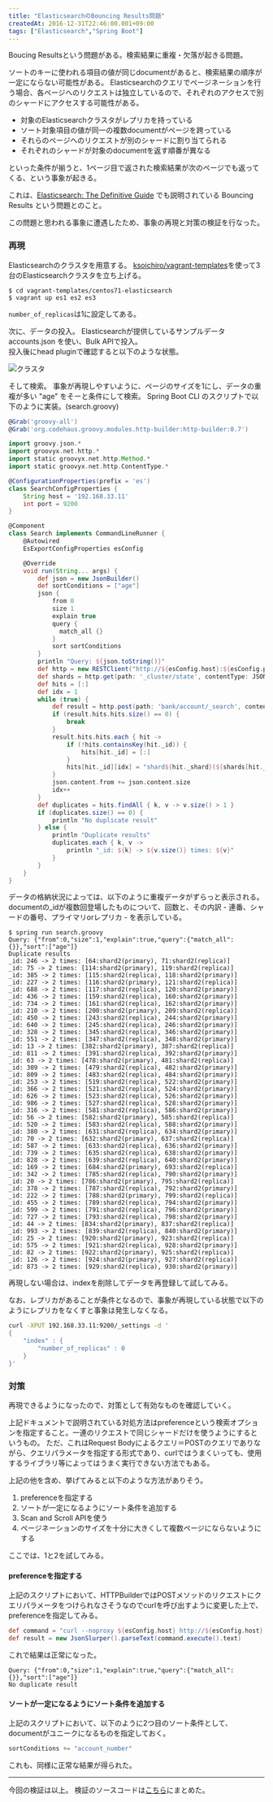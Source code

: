 ```yaml
---
title: "ElasticsearchのBouncing Results問題"
createdAt: 2016-12-31T22:46:00.001+09:00
tags: ["Elasticsearch","Spring Boot"]
---
```

Boucing Resultsという問題がある。検索結果に重複・欠落が起きる問題。

ソートのキーに使われる項目の値が同じdocumentがあると、検索結果の順序が一定にならない可能性がある。
Elasticsearchのクエリでページネーションを行う場合、各ページへのリクエストは独立しているので、それぞれのアクセスで別のシャードにアクセスする可能性がある。

- 対象のElasticsearchクラスタがレプリカを持っている
- ソート対象項目の値が同一の複数documentがページを跨っている
- それらのページへのリクエストが別のシャードに割り当てられる
- それぞれのシャードが対象のdocumentを返す順番が異なる

といった条件が揃うと、1ページ目で返された検索結果が次のページでも返ってくる、という事象が起きる。

これは、[Elasticsearch: The Definitive Guide](https://www.elastic.co/guide/en/elasticsearch/guide/current/_search_options.html) でも説明されている Bouncing Results という問題とのこと。

この問題と思われる事象に遭遇したため、事象の再現と対策の検証を行なった。

<!--more-->
### 再現

Elasticsearchのクラスタを用意する。
[ksoichiro/vagrant-templates](https://github.com/ksoichiro/vagrant-templates/)を使って3台のElasticsearchクラスタを立ち上げる。

```
$ cd vagrant-templates/centos71-elasticsearch
$ vagrant up es1 es2 es3
```

`number_of_replicas`は1に設定してある。

次に、データの投入。
Elasticsearchが提供しているサンプルデータ accounts.json を使い、Bulk APIで投入。  
投入後にhead pluginで確認すると以下のような状態。

![クラスタ](https://lh3.googleusercontent.com/-6ULTGMPx8A4/WGexpwaZGMI/AAAAAAAAQ34/_iNifJMNmdw3QKAJnyHS3crgd-Xp0nUBgCLcB/s600/head.png "head.png")

そして検索。
事象が再現しやすいように、ページのサイズを1にし、データの重複が多い "age" をそーと条件にして検索。
Spring Boot CLI のスクリプトで以下のように実装。(search.groovy)

```groovy
@Grab('groovy-all')
@Grab('org.codehaus.groovy.modules.http-builder:http-builder:0.7')

import groovy.json.*
import groovyx.net.http.*
import static groovyx.net.http.Method.*
import static groovyx.net.http.ContentType.*

@ConfigurationProperties(prefix = 'es')
class SearchConfigProperties {
    String host = '192.168.33.11'
    int port = 9200
}

@Component
class Search implements CommandLineRunner {
    @Autowired
    EsExportConfigProperties esConfig

    @Override
    void run(String... args) {
        def json = new JsonBuilder()
        def sortConditions = ["age"]
        json {
            from 0
            size 1
            explain true
            query {
              match_all {}
            }
            sort sortConditions
        }
        println "Query: ${json.toString()}"
        def http = new RESTClient("http://${esConfig.host}:${esConfig.port}/")
        def shards = http.get(path: '_cluster/state', contentType: JSON).data.routing_table.indices.bank.shards
        def hits = [:]
        def idx = 1
        while (true) {
            def result = http.post(path: 'bank/account/_search', contentType: JSON, body: json.toString()).data
            if (result.hits.hits.size() == 0) {
                break
            }
            result.hits.hits.each { hit ->
                if (!hits.containsKey(hit._id)) {
                    hits[hit._id] = [:]
                }
                hits[hit._id][idx] = "shard${hit._shard}(${shards[hit._shard.toString()].find { it.node == hit._node }.primary ? 'primary' : 'replica'})"
            }
            json.content.from += json.content.size
            idx++
        }
        def duplicates = hits.findAll { k, v -> v.size() > 1 }
        if (duplicates.size() == 0) {
            println "No duplicate result"
        } else {
            println "Duplicate results"
            duplicates.each { k, v ->
                println "_id: ${k} -> ${v.size()} times: ${v}"
            }
        }
    }
}
```

データの格納状況によっては、以下のように重複データがずらっと表示される。
documentの_idが複数回登場したものについて、回数と、その内訳 - 連番、シャードの番号、プライマリorレプリカ - を表示している。

```
$ spring run search.groovy
Query: {"from":0,"size":1,"explain":true,"query":{"match_all":{}},"sort":["age"]}
Duplicate results
_id: 246 -> 2 times: [64:shard2(primary), 71:shard2(replica)]
_id: 75 -> 2 times: [114:shard2(primary), 119:shard2(replica)]
_id: 385 -> 2 times: [115:shard2(replica), 118:shard2(primary)]
_id: 227 -> 2 times: [116:shard2(primary), 121:shard2(replica)]
_id: 688 -> 2 times: [117:shard2(replica), 120:shard2(primary)]
_id: 436 -> 2 times: [159:shard2(replica), 160:shard2(primary)]
_id: 734 -> 2 times: [161:shard2(replica), 162:shard2(primary)]
_id: 210 -> 2 times: [200:shard2(primary), 209:shard2(replica)]
_id: 450 -> 2 times: [243:shard2(replica), 244:shard2(primary)]
_id: 640 -> 2 times: [245:shard2(replica), 246:shard2(primary)]
_id: 328 -> 2 times: [345:shard2(replica), 346:shard2(primary)]
_id: 551 -> 2 times: [347:shard2(replica), 348:shard2(primary)]
_id: 13 -> 2 times: [382:shard2(primary), 387:shard2(replica)]
_id: 811 -> 2 times: [391:shard2(replica), 392:shard2(primary)]
_id: 63 -> 2 times: [478:shard2(primary), 481:shard2(replica)]
_id: 309 -> 2 times: [479:shard2(replica), 482:shard2(primary)]
_id: 809 -> 2 times: [483:shard2(replica), 484:shard2(primary)]
_id: 253 -> 2 times: [519:shard2(replica), 522:shard2(primary)]
_id: 366 -> 2 times: [521:shard2(replica), 524:shard2(primary)]
_id: 626 -> 2 times: [523:shard2(replica), 526:shard2(primary)]
_id: 986 -> 2 times: [527:shard2(replica), 528:shard2(primary)]
_id: 316 -> 2 times: [581:shard2(replica), 586:shard2(primary)]
_id: 56 -> 2 times: [582:shard2(primary), 585:shard2(replica)]
_id: 520 -> 2 times: [583:shard2(replica), 588:shard2(primary)]
_id: 380 -> 2 times: [631:shard2(replica), 634:shard2(primary)]
_id: 70 -> 2 times: [632:shard2(primary), 637:shard2(replica)]
_id: 587 -> 2 times: [633:shard2(replica), 636:shard2(primary)]
_id: 739 -> 2 times: [635:shard2(replica), 638:shard2(primary)]
_id: 828 -> 2 times: [639:shard2(replica), 640:shard2(primary)]
_id: 169 -> 2 times: [684:shard2(primary), 693:shard2(replica)]
_id: 342 -> 2 times: [785:shard2(replica), 790:shard2(primary)]
_id: 20 -> 2 times: [786:shard2(primary), 795:shard2(replica)]
_id: 378 -> 2 times: [787:shard2(replica), 792:shard2(primary)]
_id: 222 -> 2 times: [788:shard2(primary), 799:shard2(replica)]
_id: 455 -> 2 times: [789:shard2(replica), 794:shard2(primary)]
_id: 599 -> 2 times: [791:shard2(replica), 796:shard2(primary)]
_id: 727 -> 2 times: [793:shard2(replica), 798:shard2(primary)]
_id: 44 -> 2 times: [834:shard2(primary), 837:shard2(replica)]
_id: 993 -> 2 times: [839:shard2(replica), 840:shard2(primary)]
_id: 25 -> 2 times: [920:shard2(primary), 923:shard2(replica)]
_id: 575 -> 2 times: [921:shard2(replica), 928:shard2(primary)]
_id: 82 -> 2 times: [922:shard2(primary), 925:shard2(replica)]
_id: 126 -> 2 times: [924:shard2(primary), 927:shard2(replica)]
_id: 873 -> 2 times: [929:shard2(replica), 930:shard2(primary)]
```

再現しない場合は、indexを削除してデータを再登録して試してみる。

なお、レプリカがあることが条件となるので、事象が再現している状態で以下のようにレプリカをなくすと事象は発生しなくなる。

```sh
curl -XPUT 192.168.33.11:9200/_settings -d '
{
    "index" : {
        "number_of_replicas" : 0
    }
}'
```

### 対策

再現できるようになったので、対策として有効なものを確認していく。

上記ドキュメントで説明されている対処方法はpreferenceという検索オプションを指定すること。一連のリクエストで同じシャードだけを使うようにするというもの。
ただ、これはRequest Bodyによるクエリ＝POSTのクエリでありながら、クエリパラメータを指定する形式であり、curlではうまくいっても、使用するライブラリ等によってはうまく実行できない方法でもある。

上記の他を含め、挙げてみると以下のような方法がありそう。

1. preferenceを指定する
1. ソートが一定になるようにソート条件を追加する
1. Scan and Scroll APIを使う
1. ページネーションのサイズを十分に大きくして複数ページにならないようにする

ここでは、1と2を試してみる。

#### preferenceを指定する

上記のスクリプトにおいて、HTTPBuilderではPOSTメソッドのリクエストにクエリパラメータをつけられなさそうなのでcurlを呼び出すように変更した上で、preferenceを指定してみる。

```groovy
def command = "curl --noproxy ${esConfig.host} http://${esConfig.host}:${esConfig.port}/bank/account/_search?preference=_primary_first -d ${json.toString()}"
def result = new JsonSlurper().parseText(command.execute().text)
```

これで結果は正常になった。

```
Query: {"from":0,"size":1,"explain":true,"query":{"match_all":{}},"sort":["age"]}
No duplicate result
```

#### ソートが一定になるようにソート条件を追加する

上記のスクリプトにおいて、以下のように2つ目のソート条件として、documentがユニークになるものを指定しておく。

```groovy
sortConditions += "account_number"
```

これも、同様に正常な結果が得られた。

---

今回の検証は以上。
検証のソースコードは[こちら](https://github.com/ksoichiro/issues/tree/master/elasticsearch/bouncing-results)にまとめた。
